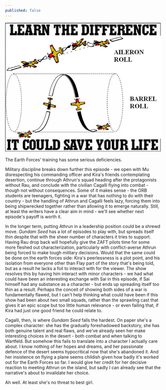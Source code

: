 ```yaml
---
published: false
---
```

![](/aileron-roll-barrel-roll-differences.jpg)

The Earth Forces' training has some serious deficiencies.

Military discipline breaks down further this episode - we open with Mu disrespecting his commanding officer and Kira's friends contemplating desertion, continue through Athrun's squad heading after the protagonists without Rau, and conclude with the civilian Cagalli flying into combat - though not without consequences. Some of it makes sense - the ORB students are teenagers, fighting in a war that has nothing to do with their country - but the handling of Athrun and Cagalli feels lazy, forcing them into being shipwrecked together rather than allowing it to emerge naturally. Still, at least the writers have a clear aim in mind - we'll see whether next episode's payoff is worth it.

In the longer term, putting Athrun in a leadership position could be a shrewd move. *Gundam Seed* has a lot of episodes to play with, but spreads itself thin despite that with the sheer number of characters it tries to support. Having Rau drop back will hopefully give the ZAFT pilots time for some more fleshed out characterization, particularly with conflict-averse Athrun being forced to make tough military decisions. Would that the same could be done on the earth forces side: Kira's peerlessness is a plot point, and his isolation from everyone other than Flay part of the story that's being told, but as a result he lacks a foil to interact with for the viewer. The show resolves this by having him interact with minor characters - we had what could have been an interesting exchange with Sai in this episode, if Sai himself had any substance as a character - but ends up spreading itself too thin as a result. Perhaps the conceit of showing both sides of a war is fundamentally flawed, but I can't help thinking what could have been if this show had been about two small squads, rather than the sprawling cast that gives it an epic scope but too little human relevance - or even failing that, if Kira had just one good friend he could relate to.

Cagalli, then, is where *Gundam Seed* falls the hardest. On paper she's a complex character: she has the gradually foreshadowed backstory, she has both genuine talent and real flaws, and we've already seen her make interesting choices in the desert - both combat and when talking to Wartfeld. But somehow this fails to translate into a character I actually care about. I know nothing of her hopes and dreams, and her passionate defence of the desert seems hypocritical now that she's abandoned it. And her insistence on flying a plane seems childish given how badly it's worked out for the Earth Forces so far. I would give her credit for her decisive reaction to meeting Athrun on the island, but sadly I can already see that the narrative's about to invalidate her choice.

Ah well. At least she's no threat to best girl.